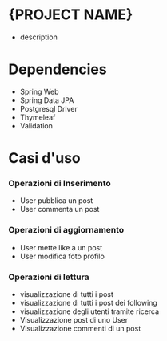 {PROJECT NAME}
=======
*    description

Dependencies
=============
* Spring Web
* Spring Data JPA
* Postgresql Driver
* Thymeleaf
* Validation

Casi d'uso
=============
### Operazioni di Inserimento
* User pubblica un post
* User commenta un post
### Operazioni di aggiornamento                   
* User mette like a un post
* User modifica foto profilo
### Operazioni di lettura
* visualizzazione di tutti i post
* visualizzazione di tutti i post dei following
* visualizzazione degli utenti tramite ricerca
* Visualizzazione post di uno User
* Visualizzazione commenti di un post